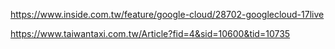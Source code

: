 https://www.inside.com.tw/feature/google-cloud/28702-googlecloud-17live

https://www.taiwantaxi.com.tw/Article?fid=4&sid=10600&tid=10735
